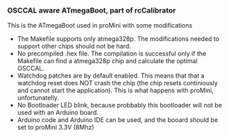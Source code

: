 ### OSCCAL aware ATmegaBoot, part of rcCalibrator

This is the ATmegaBoot used in proMini with some modifications

- The Makefile supports only atmega328p. The modifications needed to support other chips should not be hard.
- No precompiled .hex file. The compilation is successful only if the Makefile
can find a atmega328p chip and calculate the optimal OSCCAL.
- Watchdog patches are by default enabled. This means that that a watchdog reset does NOT crash the chip (the chip resets continiously and cannot start the application). This is what happens with proMini, unfortunatelly.
- No Bootloader LED blink, because probbably this bootloader will not be used with an Arduino board.
- Arduino code and Arduino IDE can be used, and the booard should be set to proMini 3.3V (8Mhz)
